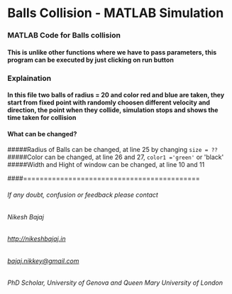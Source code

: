 # Balls Collision -  MATLAB Simulation
### MATLAB Code for Balls collision
#### This is unlike other functions where we have to pass parameters, this program can be executed by just clicking on run button

### Explaination
#### In this file two balls of radius = 20 and color red and blue are taken, they start from fixed point with randomly choosen different velocity and direction, the point when they collide, simulation stops and shows the time taken for collision

#### What can be changed?

#####Radius of Balls can be changed, at line 25 by changing `size = ??`
#####Color can be changed, at line 26 and 27, ` color1 ='green' ` or 'black'
#####Width and Hight of window can be changed, at line 10 and 11

####===========================================
###### If any doubt, confusion or feedback please contact
###### Nikesh Bajaj
###### http://nikeshbajaj.in
###### bajaj.nikkey@gmail.com
###### PhD Scholar, University of Genova and Queen Mary University of London


